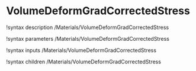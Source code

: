 <!-- MOOSE Documentation Stub: Remove this when content is added. -->

# VolumeDeformGradCorrectedStress

!syntax description /Materials/VolumeDeformGradCorrectedStress

!syntax parameters /Materials/VolumeDeformGradCorrectedStress

!syntax inputs /Materials/VolumeDeformGradCorrectedStress

!syntax children /Materials/VolumeDeformGradCorrectedStress
